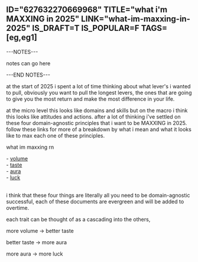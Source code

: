 ID="627632270669968"
TITLE="what i'm MAXXING in 2025"
LINK="what-im-maxxing-in-2025"
IS_DRAFT=T
IS_POPULAR=F
TAGS=[eg,eg1]
----------

---NOTES---

notes can go here

---END NOTES---

at the start of 2025 i spent a lot of time thinking about what lever's i wanted to pull, obviously you want to pull the longest levers, the ones that are going to give you the most return and make the most difference in your life.

at the micro level this looks like domains and skills but on the macro i think this looks like attitudes and actions. after a lot of thinking i've settled on these four domain-agnostic principles that i want to be MAXXING in 2025. follow these links for more of a breakdown by what i mean and what it looks like to max each one of these principles.

what im maxxing rn

<div class="flex flex-col items-center justify-center space-y-4 text-xl py-8">
   <div class="flex items-center gap-3">
       <span >- </span>
       <a href="https://joshshipton.com/post/you-need-more-volume">
            volume
       </a>
   </div>
   <div class="flex items-center gap-3">
       <span >- </span>
       <a href="https://joshshipton.com/post/on-taste">
            taste
       </a>
   </div>
   <div class="flex items-center gap-3">
       <span >- </span>
       <a href="https://joshshipton.com/post/auramaxxing">
            aura
       </a>
   </div>
   <div class="flex items-center gap-3">
       <span >- </span>
       <a href="https://joshshipton.com/post/luck">
            luck
       </a>
   </div>
   <br>
</div>

i think that these four things are literally all you need to be domain-agnostic successful, each of these documents are evergreen and will be added to overtime.

each trait can be thought of as a cascading into the others,

more volume -> better taste

better taste -> more aura

more aura -> more luck



